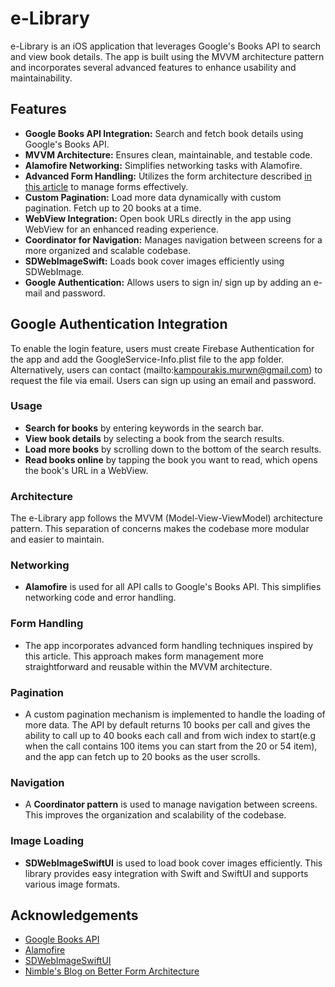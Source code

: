 # e-Library
e-Library is an iOS application that leverages Google's Books API to search and view book details. The app is built using the MVVM architecture pattern and incorporates several advanced features to enhance usability and maintainability.

## Features
* **Google Books API Integration:** Search and fetch book details using Google's Books API.
* **MVVM Architecture:** Ensures clean, maintainable, and testable code.
* **Alamofire Networking:** Simplifies networking tasks with Alamofire.
* **Advanced Form Handling:** Utilizes the form architecture described [in this article](https://nimblehq.co/blog/better-form-architecture-for-ios-applications) to manage forms effectively.
* **Custom Pagination:** Load more data dynamically with custom pagination. Fetch up to 20 books at a time.
* **WebView Integration:** Open book URLs directly in the app using WebView for an enhanced reading experience.
* **Coordinator for Navigation:** Manages navigation between screens for a more organized and scalable codebase.
* **SDWebImageSwift:** Loads book cover images efficiently using SDWebImage.
* **Google Authentication:** Allows users to sign in/ sign up by adding an e-mail and password.

## Google Authentication Integration
To enable the login feature, users must create Firebase Authentication for the app and add the GoogleService-Info.plist file to the app folder. Alternatively, users can contact (mailto:kampourakis.murwn@gmail.com) to request the file via email. Users can sign up using an email and password.

### Usage
- **Search for books** by entering keywords in the search bar.
- **View book details** by selecting a book from the search results.
- **Load more books** by scrolling down to the bottom of the search results.
- **Read books online** by tapping the book you want to read, which opens the book's URL in a WebView.

### Architecture
The e-Library app follows the MVVM (Model-View-ViewModel) architecture pattern. This separation of concerns makes the codebase more modular and easier to maintain.

### Networking
* **Alamofire** is used for all API calls to Google's Books API. This simplifies networking code and error handling.
### Form Handling
* The app incorporates advanced form handling techniques inspired by this article. This approach makes form management more straightforward and reusable within the MVVM architecture.
### Pagination
* A custom pagination mechanism is implemented to handle the loading of more data. The API by default returns 10 books per call and gives the ability to call up to 40 books each call and from wich index to start(e.g when the call contains 100 items you can start from the 20 or 54 item), and the app can fetch up to 20 books as the user scrolls.
### Navigation
* A **Coordinator pattern** is used to manage navigation between screens. This improves the organization and scalability of the codebase.
### Image Loading
* **SDWebImageSwiftUI** is used to load book cover images efficiently. This library provides easy integration with Swift and SwiftUI and supports various image formats.

## Acknowledgements
* [Google Books API](https://developers.google.com/books/docs/v1/getting_started)
* [Alamofire](https://github.com/Alamofire/Alamofire)
* [SDWebImageSwiftUI](https://github.com/SDWebImage/SDWebImageSwiftUI)
* [Nimble's Blog on Better Form Architecture](https://nimblehq.co/blog/better-form-architecture-for-ios-applications)
